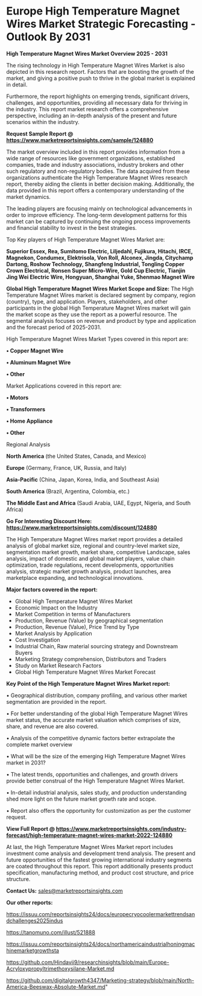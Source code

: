 # Europe High Temperature Magnet Wires Market Strategic Forecasting - Outlook By 2031

<Strong> High Temperature Magnet Wires Market Overview 2025 - 2031</strong>

The rising technology in High Temperature Magnet Wires Market is also depicted in this research report. Factors that are boosting the growth of the market, and giving a positive push to thrive in the global market is explained in detail.

Furthermore, the report highlights on emerging trends, significant drivers, challenges, and opportunities, providing all necessary data for thriving in the industry. This report market research offers a comprehensive perspective, including an in-depth analysis of the present and future scenarios within the industry.

<strong>Request Sample Report @ <a href=https://www.marketreportsinsights.com/sample/124880>https://www.marketreportsinsights.com/sample/124880</a></strong>

The market overview included in this report provides information from a wide range of resources like government organizations, established companies, trade and industry associations, industry brokers and other such regulatory and non-regulatory bodies. The data acquired from these organizations authenticate the High Temperature Magnet Wires research report, thereby aiding the clients in better decision making. Additionally, the data provided in this report offers a contemporary understanding of the market dynamics.

The leading players are focusing mainly on technological advancements in order to improve efficiency. The long-term development patterns for this market can be captured by continuing the ongoing process improvements and financial stability to invest in the best strategies.

Top Key players of High Temperature Magnet Wires Market are:

<strong>Superior Essex, Rea, Sumitomo Electric, Liljedahl, Fujikura, Hitachi, IRCE, Magnekon, Condumex, Elektrisola, Von Roll, Alconex, Jingda, Citychamp Dartong, Roshow Technology, Shangfeng Industrial, Tongling Copper Crown Electrical, Ronsen Super Micro-Wire, Gold Cup Electric, Tianjin Jing Wei Electric Wire, Hongyuan, Shanghai Yuke, Shenmao Magnet Wire</strong>

<strong><b>Global High Temperature Magnet Wires Market Scope and Size:</b></strong>
The High Temperature Magnet Wires market is declared segment by company, region (country), type, and application. Players, stakeholders, and other participants in the global High Temperature Magnet Wires market will gain the market scope as they use the report as a powerful resource. The segmental analysis focuses on revenue and product by type and application and the forecast period of 2025-2031.

High Temperature Magnet Wires Market Types covered in this report are:

<strong>• Copper Magnet Wire

• Aluminum Magnet Wire

• Other</strong>

Market Applications covered in this report are:

<strong>• Motors

• Transformers

• Home Appliance

• Other</strong> 

Regional Analysis

<strong>North America</strong> (the United States, Canada, and Mexico)

<strong>Europe</strong> (Germany, France, UK, Russia, and Italy)

<strong>Asia-Pacific</strong> (China, Japan, Korea, India, and Southeast Asia)

<strong>South America</strong> (Brazil, Argentina, Colombia, etc.)

<strong>The Middle East and Africa</strong> (Saudi Arabia, UAE, Egypt, Nigeria, and South Africa)

<strong>Go For Interesting Discount Here: <a href=https://www.marketreportsinsights.com/discount/124880>https://www.marketreportsinsights.com/discount/124880</a></strong>

The High Temperature Magnet Wires market report provides a detailed analysis of global market size, regional and country-level market size, segmentation market growth, market share, competitive Landscape, sales analysis, impact of domestic and global market players, value chain optimization, trade regulations, recent developments, opportunities analysis, strategic market growth analysis, product launches, area marketplace expanding, and technological innovations.

<strong><b>Major factors covered in the report:</b></strong>
<ul>
  <li>Global High Temperature Magnet Wires Market </li>
  <li>Economic Impact on the Industry</li>
  <li>Market Competition in terms of Manufacturers</li>
  <li>Production, Revenue (Value) by geographical segmentation</li>
  <li>Production, Revenue (Value), Price Trend by Type</li>
  <li>Market Analysis by Application</li>
  <li>Cost Investigation</li>
  <li>Industrial Chain, Raw material sourcing strategy and Downstream Buyers</li>
  <li>Marketing Strategy comprehension, Distributors and Traders</li>
  <li>Study on Market Research Factors</li>
  <li>Global High Temperature Magnet Wires Market Forecast</li>
</ul>

<strong><b>Key Point of the High Temperature Magnet Wires Market report:</b></strong>

• Geographical distribution, company profiling, and various other market segmentation are provided in the report.

• For better understanding of the global High Temperature Magnet Wires market status, the accurate market valuation which comprises of size, share, and revenue are also covered.

• Analysis of the competitive dynamic factors better extrapolate the complete market overview

• What will be the size of the emerging High Temperature Magnet Wires market in 2031?

• The latest trends, opportunities and challenges, and growth drivers provide better construal of the High Temperature Magnet Wires Market.

• In-detail industrial analysis, sales study, and production understanding shed more light on the future market growth rate and scope.

• Report also offers the opportunity for customization as per the customer request.

<strong><b>View Full Report @ <a href=https://www.marketreportsinsights.com/industry-forecast/high-temperature-magnet-wires-market-2022-124880>https://www.marketreportsinsights.com/industry-forecast/high-temperature-magnet-wires-market-2022-124880</a></b></strong>


At last, the High Temperature Magnet Wires Market report includes investment come analysis and development trend analysis. The present and future opportunities of the fastest growing international industry segments are coated throughout this report. This report additionally presents product specification, manufacturing method, and product cost structure, and price structure.

<strong>Contact Us:</strong>
sales@marketreportsinsights.com

<strong>Our other reports:</strong>

<a href=https://issuu.com/reportsinsights24/docs/europecryocoolermarkettrendsandchallenges2025indus>https://issuu.com/reportsinsights24/docs/europecryocoolermarkettrendsandchallenges2025indus</a>

<a href=https://tanomuno.com/illust/521888>https://tanomuno.com/illust/521888</a>

<a href=https://issuu.com/reportsinsights24/docs/northamericaindustrialhoningmachinemarketgrowthsta>https://issuu.com/reportsinsights24/docs/northamericaindustrialhoningmachinemarketgrowthsta</a>

<a href=https://github.com/Hindavii9/researchinsights/blob/main/Europe-Acryloxypropyltrimethoxysilane-Market.md>https://github.com/Hindavii9/researchinsights/blob/main/Europe-Acryloxypropyltrimethoxysilane-Market.md</a>

<a href=https://github.com/digitalgrowth4347/Marketing-strategy/blob/main/North-America-Beeswax-Absolute-Market.md>https://github.com/digitalgrowth4347/Marketing-strategy/blob/main/North-America-Beeswax-Absolute-Market.md</a>"
